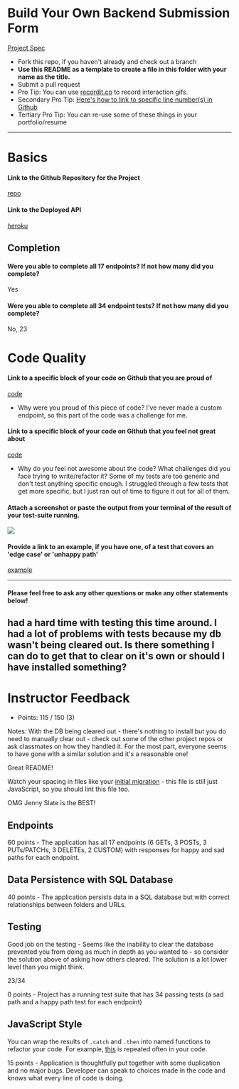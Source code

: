 # Build Your Own Backend Submission Form

[Project Spec](http://frontend.turing.io/projects/build-your-own-backend.html)

* Fork this repo, if you haven't already and check out a branch
* **Use this README as a template to create a file in this folder with your name as the title.**
* Submit a pull request
* Pro Tip: You can use [recordit.co](http://recordit.co/) to record interaction gifs.
* Secondary Pro Tip: [Here's how to link to specific line number(s) in Github](http://stackoverflow.com/questions/23821235/how-to-link-to-specific-line-number-on-github)
* Tertiary Pro Tip: You can re-use some of these things in your portfolio/resume

------

# Basics

#### Link to the Github Repository for the Project
[repo](https://github.com/pescel/wtd-api)

#### Link to the Deployed API
[heroku](https://wtd-api.herokuapp.com/users)

## Completion

#### Were you able to complete all 17 endpoints? If not how many did you complete?
 Yes 

#### Were you able to complete all 34 endpoint tests? If not how many did you complete?
 No, 23

# Code Quality

#### Link to a specific block of your code on Github that you are proud of
[code](https://github.com/pescel/wtd-api/blob/master/server.js#L77-L90)

* Why were you proud of this piece of code?
I've never made a custom endpoint, so this part of the code was a challenge for me. 

#### Link to a specific block of your code on Github that you feel not great about
[code](https://github.com/pescel/wtd-api/blob/master/tests/server_test.js#L114-L125)

* Why do you feel not awesome about the code? What challenges did you face trying to write/refactor it?
Some of my tests are too generic and don't test anything specific enough. I struggled through a few tests that get more specific, 
but I just ran out of time to figure it out for all of them. 

#### Attach a screenshot or paste the output from your terminal of the result of your test-suite running.
![](http://i.imgur.com/2N9lzeh.png)

#### Provide a link to an example, if you have one, of a test that covers an 'edge case' or 'unhappy path'

[example](https://github.com/pescel/wtd-api/blob/master/tests/server_test.js#L212-L220)

-----

#### Please feel free to ask any other questions or make any other statements below!
had a hard time with testing this time around. I had a lot of problems with tests because my db wasn't being cleared out. Is there something
I can do to get that to clear on it's own or should I have installed something?
-----

# Instructor Feedback

- Points: 115 / 150 (3)

Notes: With the DB being cleared out - there's nothing to install but you do need to manually clear out - check out some of the other project repos or ask classmates on how they handled it. For the most part, everyone seems to have gone with a similar solution and it's a reasonable one!

Great README!

Watch your spacing in files like your [initial migration](https://github.com/pescel/wtd-api/blob/master/db/migrations/20170321195542_initial_db_setup.js) - this file is still just JavaScript, so you should lint this file too.

OMG Jenny Slate is the BEST!

## Endpoints

60 points - The application has all 17 endpoints (6 GETs, 3 POSTs, 3 PUTs/PATCHs, 3 DELETEs, 2 CUSTOM) with responses for happy and sad paths for each endpoint.

## Data Persistence with SQL Database

40 points - The application persists data in a SQL database but with correct relationships between folders and URLs.

## Testing

Good job on the testing - Seems like the inability to clear the database prevented you from doing as much in depth as you wanted to - so consider the solution above of asking how others cleared. The solution is a lot lower level than you might think.

23/34

0 points - Project has a running test suite that has 34 passing tests (a sad path and a happy path test for each endpoint)

## JavaScript Style

You can wrap the results of `.catch` and `.then` into named functions to refactor your code. For example, [this](https://github.com/pescel/wtd-api/blob/master/server.js#L59) is repeated often in your code.

15 points - Application is thoughtfully put together with some duplication and no major bugs. Developer can speak to choices made in the code and knows what every line of code is doing.


